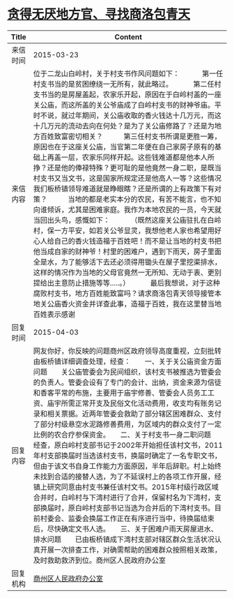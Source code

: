 # [贪得无厌地方官、寻找商洛包青天](http://www.shangluo.gov.cn/zmhd/ldxxxx.jsp?urltype=leadermail.LeaderMailContentUrl&wbtreeid=1112&leadermailid=3027)

| Title |                                                                                                                                                                                                                                                                                                                                                 Content                                                                                                                                                                                                                                                                                                                                                 |
|:-----:|---------------------------------------------------------------------------------------------------------------------------------------------------------------------------------------------------------------------------------------------------------------------------------------------------------------------------------------------------------------------------------------------------------------------------------------------------------------------------------------------------------------------------------------------------------------------------------------------------------------------------------------------------------------------------------------------------------|
| 来信时间  | 2015-03-23                                                                                                                                                                                                                                                                                                                                                                                                                                                                                                                                                                                                                                                                                              |
| 来信内容  | 位于二龙山白岭村，关于村支书作风问题如下：            第一任村支书当的是贫困缭绕一无所有，就此略过。           第二任村支书当的是房屋盖起，农家乐开起，原因在于白岭村盖的一座关公庙，而这所盖的关公爷庙成了白岭村支书的财神爷庙。平时不说，就过年期间，关公庙收取的香火钱达十几万元，而这十几万元的流动去向在何处？是为了关公庙修路了？还是为地方百姓致富密切相关？           第三任村支书所谓是更胜一筹，原因也在于这座关公庙，当官第二年便在自己家房子原有的基础上再盖一层，农家乐同样开起。这些钱难道都是他本人所挣？还是他的俸禄特殊？更可耻的是他竟然一身二职，是既当村支书又当文书，这是国家所规定还是他高人一等？这些情况我们板桥镇领导难道就是睁眼瞎？还是所谓的上有政策下有对策？           当地的都是老实本分的农民，有苦不能言，也不知向谁倾诉，尤其是困难家庭。我作为本地农民的一员，今天就当回出头鸟，感慨如下：           （既然这座关公庙驻扎在白岭村，保一方平安，如若关公爷显灵，我想他老人家也希望用好心人给自己的香火钱造福于百姓吧！而不是让当地的村支书把他当成自家的财神爷！村里的困难户，遇到下雨天，房子里面全是水，为了能够活下去还必须得用锄头在屋子里挖渠排水，这样的情况作为当地的父母官竟然一无所知、无动于衷、更别提给出主意防止措施等等.....。）           最后我想说，对于这种腐败村支书，地方百姓能致富吗？请求商洛包青天领导接管本地关公庙香火资金并详查此事，造福于百姓，我在这里替当地百姓表示感谢 |
| 回复时间  | 2015-04-03                                                                                                                                                                                                                                                                                                                                                                                                                                                                                                                                                                                                                                                                                              |
| 回复内容  | 网友你好，你反映的问题商州区政府领导高度重视，立刻批转由板桥镇详细调查处理，经查：　　一、关于关公庙资金方面问题　　关公庙管委会为民间组织，该村支书被推选为管委会的负责人。管委会设有了专门的会计、出纳，资金来源为信徒和香客平常的布施，主要用于庙宇修善、管委会人员务工工资、庙宇所需正常开支及民俗文化活动费用，收支均有账务记录和相关票据。近两年管委会救助了部分辖区困难群众、支付了部分村级悬空水泥路修善费用，为区域内的群众支付了一定比例的农合疗参保资金。　　二、关于村支书一身二职问题　　经查，原白岭村支部书记于2002年开始担任该村文书，2011年村支部换届时当选该村支书，换届时确定了一名专职文书，但由于该文书自身工作能力方面原因，半年后辞职。村上始终未找到合适的接替人选，为了不延误村上的各项工作开展，经镇上研究同意由村支书兼任该村文书。2015年村级行政区域合并时，白岭村与下湾村进行了合并，保留村名为下湾村，支部换届时，原白岭村支部书记当选为合并后的下湾村支书。目前村委会、监委会换届工作正在有序进行当中，待换届结束后，尽快确定文书人选。　　三、关于困难户雨天房屋进水、排水问题　　已由板桥镇成下湾村支部对辖区群众生活状况认真开展一次排查工作，对确需帮助的困难群众按照相关政策，及时救助救济到位。商州区人民政府办公室                                                                                                                      |
| 回复机构  | [商州区人民政府办公室](../../category/agencies/商州区人民政府办公室.md)                                                                                                                                                                                                                                                                                                                                                                                                                                                                                                                                                                                                                                                     |